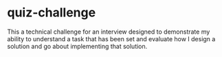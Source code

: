 # quiz-challenge
This a technical challenge for an interview designed to demonstrate my ability to understand a task that has been set and evaluate how I design a solution and go about implementing that solution.
